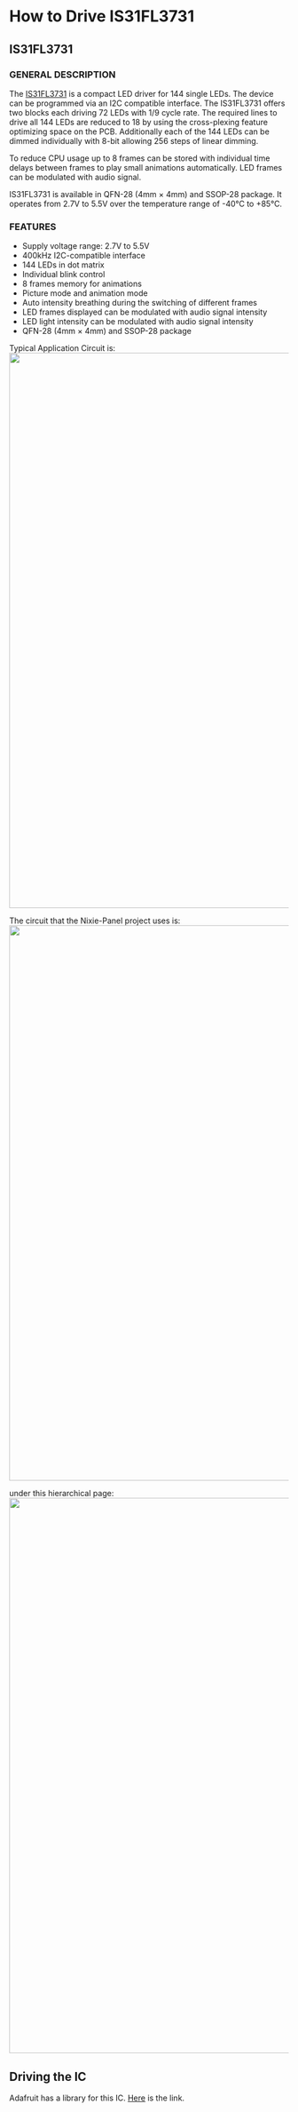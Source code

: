 # How to Drive IS31FL3731
## IS31FL3731
### GENERAL DESCRIPTION

The [IS31FL3731](https://www.lumissil.com/assets/pdf/core/IS31FL3731_DS.pdf) is a compact LED driver for 144 single LEDs. The device can be programmed via an I2C compatible interface. The IS31FL3731 offers two blocks each driving 72 LEDs with 1/9 cycle rate. The required lines to drive all 144 LEDs are reduced to 18 by using the cross-plexing feature optimizing space on the PCB. Additionally each of the 144 LEDs can be dimmed individually with 8-bit allowing 256 steps of linear dimming.

To reduce CPU usage up to 8 frames can be stored with individual time delays between frames to play small animations automatically. LED frames can be modulated with audio signal.

IS31FL3731 is available in QFN-28 (4mm × 4mm) and SSOP-28 package. It operates from 2.7V to 5.5V over the temperature range of -40°C to +85°C.

### FEATURES
* Supply voltage range: 2.7V to 5.5V 
* 400kHz I2C-compatible interface
* 144 LEDs in dot matrix
* Individual blink control
* 8 frames memory for animations
* Picture mode and animation mode
* Auto intensity breathing during the switching of different frames
* LED frames displayed can be modulated with audio signal intensity
* LED light intensity can be modulated with audio signal intensity
* QFN-28 (4mm × 4mm) and SSOP-28 package


Typical Application Circuit is:
<img src="https://github.com/EmreErbas/Nixie/blob/main/Documents/Notes/Pictures/IS31FL3731_TAC.png" width="1000" />

The circuit that the Nixie-Panel project uses is: 
<img src="https://github.com/EmreErbas/Nixie/blob/main/Documents/Notes/Pictures/IS31FL3731_Circuit.png" width="1000" />

under this hierarchical page:
<img src="https://github.com/EmreErbas/Nixie/blob/main/Documents/Notes/Pictures/IS31FL3731_Block.png" width="1000" />

## Driving the IC
Adafruit has a library for this IC. [Here](https://learn.adafruit.com/i31fl3731-16x9-charliplexed-pwm-led-driver/overview) is the link.

